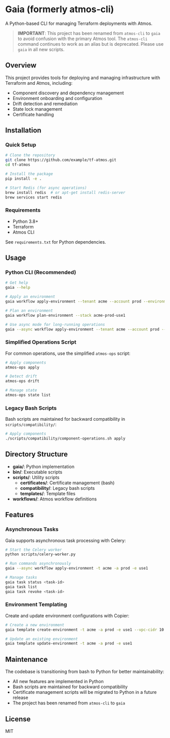 # Gaia (formerly atmos-cli)

A Python-based CLI for managing Terraform deployments with Atmos.

> **IMPORTANT**: This project has been renamed from `atmos-cli` to `gaia` to avoid confusion with the primary Atmos tool. The `atmos-cli` command continues to work as an alias but is deprecated. Please use `gaia` in all new scripts.

## Overview

This project provides tools for deploying and managing infrastructure with Terraform and Atmos, including:

- Component discovery and dependency management
- Environment onboarding and configuration
- Drift detection and remediation
- State lock management
- Certificate handling

## Installation

### Quick Setup

```bash
# Clone the repository
git clone https://github.com/example/tf-atmos.git
cd tf-atmos

# Install the package
pip install -e .

# Start Redis (for async operations)
brew install redis  # or apt-get install redis-server
brew services start redis
```

### Requirements

- Python 3.8+
- Terraform
- Atmos CLI

See `requirements.txt` for Python dependencies.

## Usage

### Python CLI (Recommended)

```bash
# Get help
gaia --help

# Apply an environment
gaia workflow apply-environment --tenant acme --account prod --environment use1

# Plan an environment
gaia workflow plan-environment --stack acme-prod-use1

# Use async mode for long-running operations
gaia --async workflow apply-environment --tenant acme --account prod --environment use1
```

### Simplified Operations Script

For common operations, use the simplified `atmos-ops` script:

```bash
# Apply components
atmos-ops apply

# Detect drift
atmos-ops drift 

# Manage state
atmos-ops state list
```

### Legacy Bash Scripts

Bash scripts are maintained for backward compatibility in `scripts/compatibility/`:

```bash
# Apply components
./scripts/compatibility/component-operations.sh apply
```

## Directory Structure

- **gaia/**: Python implementation
- **bin/**: Executable scripts
- **scripts/**: Utility scripts
  - **certificates/**: Certificate management (bash)
  - **compatibility/**: Legacy bash scripts
  - **templates/**: Template files
- **workflows/**: Atmos workflow definitions

## Features

### Asynchronous Tasks

Gaia supports asynchronous task processing with Celery:

```bash
# Start the Celery worker
python scripts/celery-worker.py

# Run commands asynchronously
gaia --async workflow apply-environment -t acme -a prod -e use1

# Manage tasks
gaia task status <task-id>
gaia task list
gaia task revoke <task-id>
```

### Environment Templating

Create and update environment configurations with Copier:

```bash
# Create a new environment
gaia template create-environment -t acme -a prod -e use1 --vpc-cidr 10.0.0.0/16

# Update an existing environment
gaia template update-environment -t acme -a prod -e use1
```

## Maintenance

The codebase is transitioning from bash to Python for better maintainability:

- All new features are implemented in Python
- Bash scripts are maintained for backward compatibility
- Certificate management scripts will be migrated to Python in a future release
- The project has been renamed from `atmos-cli` to `gaia`

## License

MIT